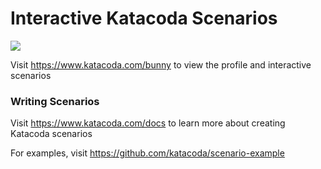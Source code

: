 # Interactive Katacoda Scenarios

[![](http://shields.katacoda.com/katacoda/bunny/count.svg)](https://www.katacoda.com/bunny "Get your profile on Katacoda.com")

Visit https://www.katacoda.com/bunny to view the profile and interactive scenarios

### Writing Scenarios
Visit https://www.katacoda.com/docs to learn more about creating Katacoda scenarios

For examples, visit https://github.com/katacoda/scenario-example

